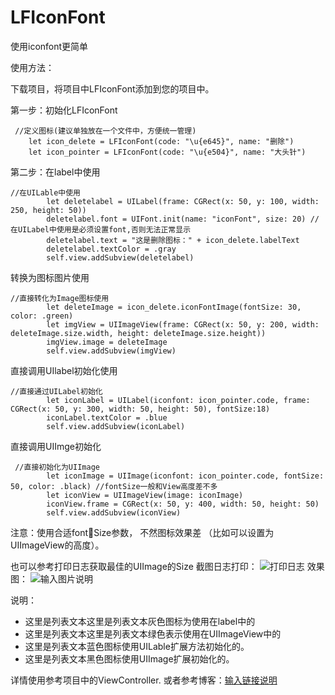 # LFIconFont
使用iconfont更简单

使用方法：

下载项目，将项目中LFIconFont添加到您的项目中。

第一步：初始化LFIconFont
```
 //定义图标(建议单独放在一个文件中，方便统一管理)
    let icon_delete = LFIconFont(code: "\u{e645}", name: "删除")
    let icon_pointer = LFIconFont(code: "\u{e504}", name: "大头针")
```

第二步：在label中使用
```
//在UILable中使用
        let deletelabel = UILabel(frame: CGRect(x: 50, y: 100, width: 250, height: 50))
        deletelabel.font = UIFont.init(name: "iconFont", size: 20) //在UILabel中使用是必须设置font,否则无法正常显示
        deletelabel.text = "这是删除图标：" + icon_delete.labelText
        deletelabel.textColor = .gray
        self.view.addSubview(deletelabel)
```

转换为图标图片使用
```
//直接转化为Image图标使用
        let deleteImage = icon_delete.iconFontImage(fontSize: 30, color: .green)
        let imgView = UIImageView(frame: CGRect(x: 50, y: 200, width: deleteImage.size.width, height: deleteImage.size.height))
        imgView.image = deleteImage
        self.view.addSubview(imgView)
```

直接调用UIlabel初始化使用
```
//直接通过UILabel初始化
        let iconLabel = UILabel(iconfont: icon_pointer.code, frame: CGRect(x: 50, y: 300, width: 50, height: 50), fontSize:18)
        iconLabel.textColor = .blue
        self.view.addSubview(iconLabel)
```

直接调用UIImge初始化
```
 //直接初始化为UIImage
        let iconImage = UIImage(iconfont: icon_pointer.code, fontSize: 50, color: .black) //fontSize一般和View高度差不多
        let iconView = UIImageView(image: iconImage)
        iconView.frame = CGRect(x: 50, y: 400, width: 50, height: 50)
        self.view.addSubview(iconView)
```
注意：使用合适fontSize参数， 不然图标效果差 （比如可以设置为UIImageView的高度）。

也可以参考打印日志获取最佳的UIImage的Size 截图日志打印：
![打印日志](https://gitee.com/uploads/images/2017/1102/105135_fe7888ea_1438372.png "屏幕快照 2017-11-02 上午10.51.41.png")
效果图：
![输入图片说明](https://gitee.com/uploads/images/2017/1102/103926_3bfbba3e_1438372.png "IMG_1424.PNG")

说明：
- 这里是列表文本这里是列表文本灰色图标为使用在label中的
- 这里是列表文本这里是列表文本绿色表示使用在UIImageView中的
- 这里是列表文本蓝色图标使用UILable扩展方法初始化的。
- 这里是列表文本黑色图标使用UIImage扩展初始化的。

详情使用参考项目中的ViewController.
或者参考博客：[输入链接说明](http://blog.csdn.net/qq_14920635/article/details/78408761)